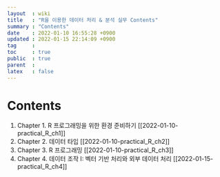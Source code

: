 ```yaml
---
layout  : wiki
title   : "R을 이용한 데이터 처리 & 분석 실무 Contents"
summary : "Contents"
date    : 2022-01-10 16:55:28 +0900
updated : 2022-01-15 22:14:09 +0900
tag     : 
toc     : true
public  : true
parent  : 
latex   : false
---
```


# Contents

1. Chapter 1. R 프로그래밍을 위한 환경 준비하기 [[2022-01-10-practical_R_ch1]]
2. Chapter 2. 데이터 타입 [[2022-01-10-practical_R_ch2]]
3. Chapter 3. R 프로그래밍 [[2022-01-10-practical_R_ch3]]
4. Chapter 4. 데이터 조작 I: 벡터 기반 처리와 외부 데이터 처리 [[2022-01-15-practical_R_ch4]]
